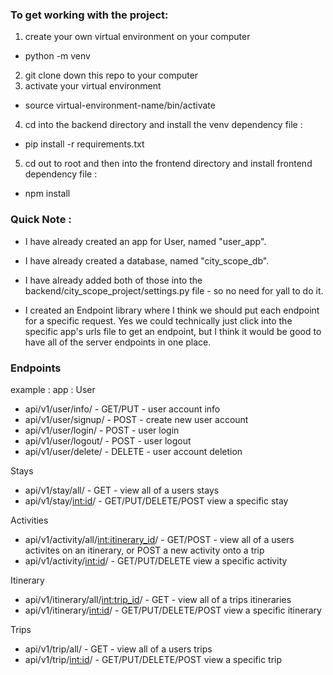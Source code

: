 

### To get working with the project:
1) create your own virtual environment on your computer
  - python -m venv <your-virtual-environment-name>
2) git clone down this repo to your computer
3) activate your virtual environment
  - source virtual-environment-name/bin/activate
4) cd into the backend directory and install the venv dependency file :
  - pip install -r requirements.txt
5) cd out to root and then into the frontend directory and install frontend dependency file :
  - npm install

### Quick Note :
- I have already created an app for User, named "user_app".
- I have already created a database, named "city_scope_db".
- I have already added both of those into the backend/city_scope_project/settings.py file - so no need for yall to do it.

- I created an Endpoint library where I think we should put each endpoint for a specific request. Yes we could technically just click into the specific app's urls file to get an endpoint, but I think it would be good to have all of the server endpoints in one place.

### Endpoints
example : 
app : User
  - api/v1/user/info/     - GET/PUT - user account info
  - api/v1/user/signup/   - POST - create new user account
  - api/v1/user/login/    - POST - user login
  - api/v1/user/logout/   - POST - user logout
  - api/v1/user/delete/   - DELETE - user account deletion

Stays
- api/v1/stay/all/      - GET - view all of a users stays
- api/v1/stay/<int:id>/ - GET/PUT/DELETE/POST view a specific stay

Activities
- api/v1/activity/all/<int:itinerary_id>/  - GET/POST - view all of a users activites on an itinerary, or POST a new activity onto a trip
- api/v1/activity/<int:id>/           - GET/PUT/DELETE view a specific activity

Itinerary
- api/v1/itinerary/all/<int:trip_id>/   - GET - view all of a trips itineraries
- api/v1/itinerary/<int:id>/            - GET/PUT/DELETE/POST view a specific itinerary

Trips
- api/v1/trip/all/        - GET - view all of a users trips
- api/v1/trip/<int:id>/   - GET/PUT/DELETE/POST view a specific trip